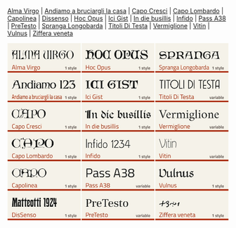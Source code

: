 [Alma Virgo](https://github.com/m-casanova/AlmaVirgo) |
[Andiamo a bruciargli la casa](https://github.com/m-casanova/AndiamoABruciargliLaCasa) |
[Capo Cresci](https://github.com/m-casanova/CapoCresci) |
[Capo Lombardo](https://github.com/m-casanova/CapoLombardo) |
[Capolinea](https://github.com/m-casanova/Capolinea) |
[Dissenso](https://github.com/m-casanova/DisSenso) |
[Hoc Opus](https://github.com/m-casanova/HocOpus) |
[Ici Gist](https://github.com/m-casanova/IciGist) |
[In die busillis](https://github.com/m-casanova/In-die-busillis) |
[Infido](https://github.com/m-casanova/Infido) |
[Pass A38](https://github.com/m-casanova/Pass-A38) |
[PreTesto](https://github.com/m-casanova/PreTesto) |
[Spranga Longobarda](https://github.com/m-casanova/SprangaLongobarda) |
[Titoli Di Testa](https://github.com/m-casanova/titoliDiTesta) |
[Vermiglione](https://github.com/m-casanova/Vermiglione) |
[Vitin](https://github.com/m-casanova/Vitin) |
[Vulnus](https://github.com/m-casanova/Vulnus) |
[Ziffera veneta](https://github.com/m-casanova/Ziffera-veneta)

![image](font_test.jpg)
